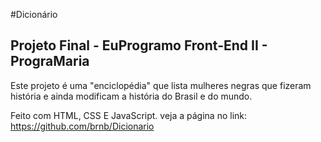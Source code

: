 ﻿#Dicionário
## Projeto Final - EuProgramo Front-End II - PrograMaria

Este projeto é uma "enciclopédia" que lista mulheres negras que fizeram história e ainda modificam a história do Brasil e do mundo.

Feito com HTML, CSS E JavaScript. veja a página no link: https://github.com/brnb/Dicionario
